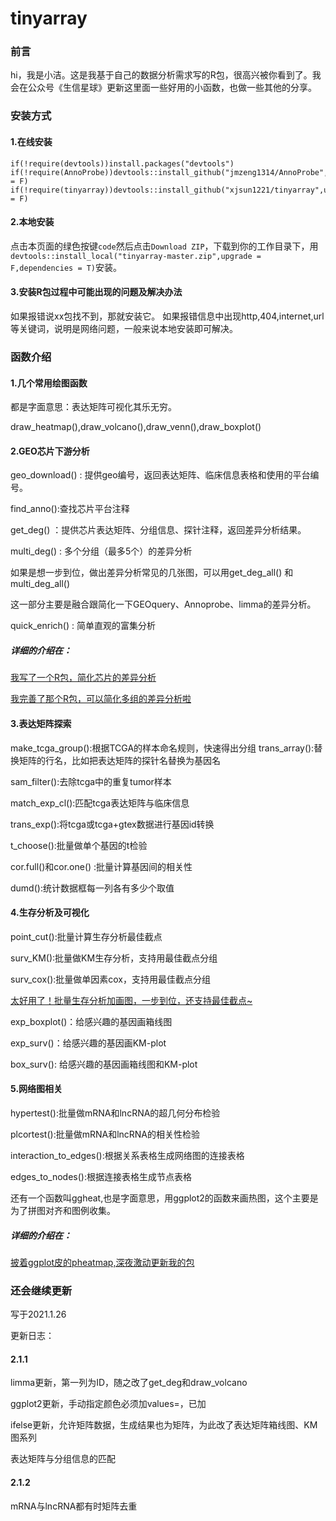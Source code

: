 # tinyarray

### 前言

hi，我是小洁。这是我基于自己的数据分析需求写的R包，很高兴被你看到了。我会在公众号《生信星球》更新这里面一些好用的小函数，也做一些其他的分享。

###  安装方式

#### 1.在线安装

```
if(!require(devtools))install.packages("devtools")
if(!require(AnnoProbe))devtools::install_github("jmzeng1314/AnnoProbe",upgrade = F)
if(!require(tinyarray))devtools::install_github("xjsun1221/tinyarray",upgrade = F)
```

#### 2.本地安装

点击本页面的绿色按键`code`然后点击`Download ZIP`，下载到你的工作目录下，用`devtools::install_local("tinyarray-master.zip",upgrade = F,dependencies = T)`安装。

#### 3.安装R包过程中可能出现的问题及解决办法

如果报错说xx包找不到，那就安装它。
如果报错信息中出现http,404,internet,url等关键词，说明是网络问题，一般来说本地安装即可解决。

### 函数介绍

#### 1.几个常用绘图函数

都是字面意思：表达矩阵可视化其乐无穷。

draw_heatmap(),draw_volcano(),draw_venn(),draw_boxplot()

#### 2.GEO芯片下游分析

geo_download() : 提供geo编号，返回表达矩阵、临床信息表格和使用的平台编号。

find_anno():查找芯片平台注释

get_deg() ：提供芯片表达矩阵、分组信息、探针注释，返回差异分析结果。

multi_deg() : 多个分组（最多5个）的差异分析

如果是想一步到位，做出差异分析常见的几张图，可以用get_deg_all() 和multi_deg_all() 

这一部分主要是融合跟简化一下GEOquery、Annoprobe、limma的差异分析。

quick_enrich() : 简单直观的富集分析

##### 详细的介绍在：

[我写了一个R包，简化芯片的差异分析](https://mp.weixin.qq.com/s/YQQoDsE5JaKpgFGlbEfQNg)

[我完善了那个R包，可以简化多组的差异分析啦](https://mp.weixin.qq.com/s/j5IB_MQ0zeOCe1j_ahwtdQ)

#### 3.表达矩阵探索

make_tcga_group():根据TCGA的样本命名规则，快速得出分组
trans_array():替换矩阵的行名，比如把表达矩阵的探针名替换为基因名

sam_filter():去除tcga中的重复tumor样本

match_exp_cl():匹配tcga表达矩阵与临床信息

trans_exp():将tcga或tcga+gtex数据进行基因id转换

t_choose():批量做单个基因的t检验

cor.full()和cor.one() :批量计算基因间的相关性

dumd():统计数据框每一列各有多少个取值

#### 4.生存分析及可视化

point_cut():批量计算生存分析最佳截点

surv_KM():批量做KM生存分析，支持用最佳截点分组

surv_cox():批量做单因素cox，支持用最佳截点分组

[太好用了！批量生存分析加画图，一步到位，还支持最佳截点~](https://mp.weixin.qq.com/s/WYBhGxfGg6QFUPHFBashaA)

exp_boxplot()：给感兴趣的基因画箱线图

exp_surv()：给感兴趣的基因画KM-plot

box_surv(): 给感兴趣的基因画箱线图和KM-plot

#### 5.网络图相关

hypertest():批量做mRNA和lncRNA的超几何分布检验

plcortest():批量做mRNA和lncRNA的相关性检验

interaction_to_edges():根据关系表格生成网络图的连接表格

edges_to_nodes():根据连接表格生成节点表格

还有一个函数叫ggheat,也是字面意思，用ggplot2的函数来画热图，这个主要是为了拼图对齐和图例收集。

##### 详细的介绍在：
[披着ggplot皮的pheatmap,深夜激动更新我的包](https://mp.weixin.qq.com/s/WhsBf6QAhVXeXeScM59cSA)

### 还会继续更新

写于2021.1.26

更新日志：

#### 2.1.1
limma更新，第一列为ID，随之改了get_deg和draw_volcano

ggplot2更新，手动指定颜色必须加values=，已加

ifelse更新，允许矩阵数据，生成结果也为矩阵，为此改了表达矩阵箱线图、KM图系列

表达矩阵与分组信息的匹配

#### 2.1.2
mRNA与lncRNA都有时矩阵去重



